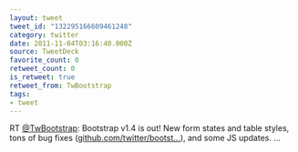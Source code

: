```yaml
---
layout: tweet
tweet_id: "132295166609461248"
category: twitter
date: 2011-11-04T03:16:40.000Z
source: TweetDeck
favorite_count: 0
retweet_count: 0
is_retweet: true
retweet_from: TwBootstrap
tags:
- tweet
---
```


RT [@TwBootstrap](https://twitter.com/@TwBootstrap): Bootstrap v1.4 is out! New form states and table styles, tons of bug fixes ([github.com/twitter/bootst…](https://github.com/twitter/bootstrap/issues?milestone=6&state=closed)), and some JS updates. ...
